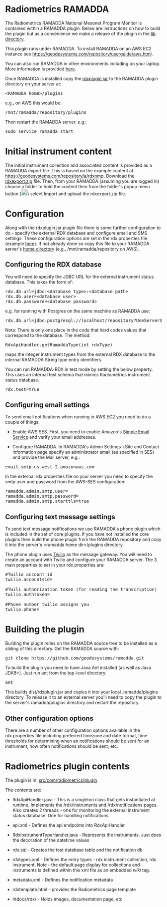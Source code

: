 
# Radiometrics RAMADDA
The Radiometrics RAMADDA  National Mesonet Program Monitor  is contained within a RAMADDA plugin. Below are instructions on how to build the plugin but as a convenience we make a release of the plugin in the <a href="lib">lib directory</a>.

 
This plugin runs under RAMADDA. 
To install RAMADDA on an AWS EC2 instance see
<a href="https://geodesystems.com/repository/userguide/aws.html">https://geodesystems.com/repository/userguide/aws.html</a>.

You can also run RAMADDA in other environments including on your laptop. More information is provided 
<a href="https://geodesystems.com/repository/userguide/installing.html">here</a>.

Once RAMADDA is installed copy the 
<a href="https://github.com/jeffmcwhirter/rdx/blob/master/lib/rdxplugin.jar">rdxplugin.jar</a> to the RAMADDA plugin directory on your server at:
<pre>&lt;RAMADDA home&gt;/plugins</pre>
e.g., on AWS this would be:
<pre>/mnt/ramadda/repository/plugins</pre>

Then restart the RAMADDA server. e.g.:
<pre>sudo service ramadda start</pre>


# Initial instrument content
The initial instrument collection and associated content is provided as a RAMADDA export file. 
This is based on the example content at <a href="https://geodesystems.com/repository/a/rdxnmp">https://geodesystems.com/repository/a/rdxnmp</a>. Download the
<a href="https://github.com/jeffmcwhirter/rdx/blob/master/lib/rdxexport.zip">rdxexport.zip</a> file. Then, from your RAMADDA (assuming you are logged in) 
choose a folder to hold the content then from the folder's popup menu button (<img width=20 src="https://geodesystems.com/repository/icons/entrymenu.png">) 
select Import and upload the rdxexport.zip file.


# Configuration
Along with the rdxplugin.jar plugin file there is some further configuration to do - specify the external RDX database and configure email and SMS settings.
These configuration options are set in the rdx.properties file 
(example <a href="rdx.properties">here</a>). 
If not already done so copy this file to your RAMADDA server's
<a href="https://geodesystems.com/repository/userguide/installing.html#home">home directory</a> (e.g., /mnt/ramadda/repository on AWS).

## Configuring the RDX database

You will need to specify the JDBC URL for the external instrument status database. This takes the form of:
<pre>
rdx.db.url=jdbc:&lt;database type&gt;:&lt;database path&gt;
rdx.db.user=&lt;database user&gt;
rdx.db.password=&lt;database password&gt;
</pre>


e.g. for running with Postgres on the same machine as RAMADDA use:
<pre>
rdx.db.url=jdbc:postgresql://localhost/repository?UseServerSidePrepare=1&Protocol=-1
</pre>

Note: There is only one place in the code that hard codes values that correspond to the database. The method:
<pre>
RdxApiHandler.getRamaddaType(int rdxType)
</pre>
maps the integer instrument types from the external RDX database to the internal RAMADDA String type entry identifiers.

You can run RAMADDA-RDX in test mode by setting the below property. This uses an internal test schema that mimics Radiometrics instrument status database.
<pre>
rdx.test=true
</pre>


## Configuring email settings
To send email notifications when running in AWS EC2 you need to do a couple of things. 
* Enable AWS SES. First,  you need to enable Amazon's <a href="https://docs.bitnami.com/aws/how-to/use-ses/">Simple Email Service</a> and verify your email addresses. 

* Configure RAMADDA. In  RAMADDA's  Admin Settings-&gt;Site and Contact Information page 
specify an administrator email (as specified in SES) and provide the Mail server, e.g.:

<pre>
email-smtp.us-west-2.amazonaws.com
</pre>

In the external rdx.properties file on your server you need to specify the smtp user and password from the AWS-SES configuration:
<pre>
ramadda.admin.smtp.user=
ramadda.admin.smtp.password=
ramadda.admin.smtp.starttls=true
</pre>


## Configuring text message settings

To send text message notifications we use RAMADDA's phone plugin which is included in  the set of core plugins.
If you have not installed the core plugins then build the phone plugin from the RAMADDA repository and copy it 
into the server's &lt;ramadda home dir&gt;/plugins directory.


The phone plugin uses <a href="https://www.twilio.com/">Twilio</a> as the message gateway. 
You will need to create an account with Twilio and configure your RAMADDA server. 
The 3 main properties to set in your rdx.properties are:
<pre>
#Twilio account id
twilio.accountsid=

#Twili authorization token (for reading the transcription)
twilio.authtoken=

#Phone number twilio assigns you
twilio.phone=
</pre>


# Building the plugin
Building the  plugin relies on the RAMADDA source tree to be installed as a sibling of this  directory. Get the RAMADDA source with:
<pre>
git clone https://github.com/geodesystems/ramadda.git
</pre>

To build the plugin you need to have Java Ant installed (as well as Java JDK8+). Just run ant from the top-level directory.
<pre>
ant
</pre>

This builds dist/rdxplugin.jar and copies it into your local .ramadda/plugins directory. To release it to an external server you'll need to copy the plugin to the server's ramadda/plugins directory and restart the repository.


## Other configuration options
There are a number of other configuration options available in the rdx.properties file including
preferred timezone and date format, time thresholds for determining when an notifications should be sent for an instrument,
how often notifications should be sent, etc.


# Radiometrics plugin contents
The plugin is in: <a href=src/com/radiometrics/plugin>src/com/radiometrics/plugin</a>

The contents are:

* RdxApiHandler.java - This is a singleton class that gets instantiated at runtime. Implements the /rdx/instruments and /rdx/notifications pages. Also creates 2 threads  - one for monitoring the external instrument status database. One for handling notifications


* api.xml - Defines the api endpoints into RdxApiHandler

* RdxInstrumentTypeHandler.java - Represents the instruments. Just does the decoration of the datetime values

* rdx.sql - Creates the test database table and the notification db

* rdxtypes.xml - Defines the entry types - rdx instrument collection, rdx instrument. Note - the default page display
for collections and instruments is defined within this xml file as an embedded <i>wiki</i> tag.

* metadata.xml - Defines the notification metadata

* rdxtemplate.html - provides the Radiometrics page template

* htdocs/rdx/ - Holds images, documentation page, etc

